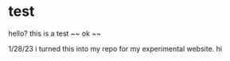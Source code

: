 # test
hello? this is a test
~~ ok ~~

1/28/23 i turned this into my repo for my experimental website. hi